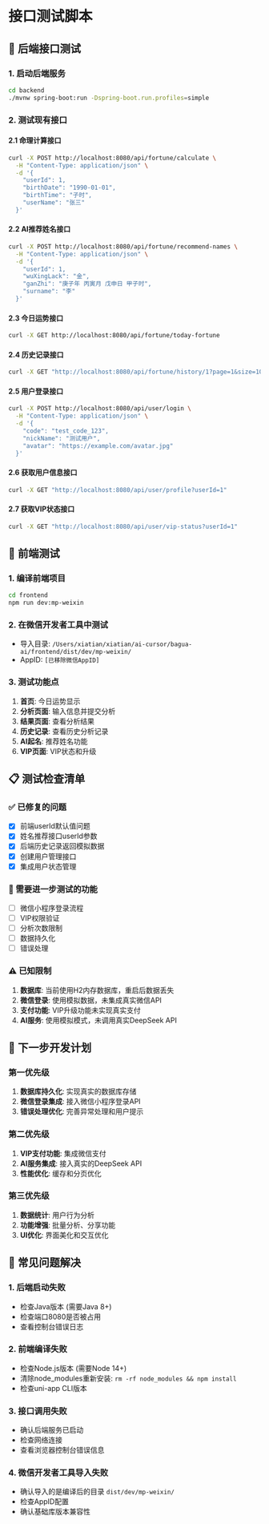 # 接口测试脚本

## 🧪 后端接口测试

### 1. 启动后端服务
```bash
cd backend
./mvnw spring-boot:run -Dspring-boot.run.profiles=simple
```

### 2. 测试现有接口

#### 2.1 命理计算接口
```bash
curl -X POST http://localhost:8080/api/fortune/calculate \
  -H "Content-Type: application/json" \
  -d '{
    "userId": 1,
    "birthDate": "1990-01-01",
    "birthTime": "子时",
    "userName": "张三"
  }'
```

#### 2.2 AI推荐姓名接口
```bash
curl -X POST http://localhost:8080/api/fortune/recommend-names \
  -H "Content-Type: application/json" \
  -d '{
    "userId": 1,
    "wuXingLack": "金",
    "ganZhi": "庚子年 丙寅月 戊申日 甲子时",
    "surname": "李"
  }'
```

#### 2.3 今日运势接口
```bash
curl -X GET http://localhost:8080/api/fortune/today-fortune
```

#### 2.4 历史记录接口
```bash
curl -X GET "http://localhost:8080/api/fortune/history/1?page=1&size=10"
```

#### 2.5 用户登录接口
```bash
curl -X POST http://localhost:8080/api/user/login \
  -H "Content-Type: application/json" \
  -d '{
    "code": "test_code_123",
    "nickName": "测试用户",
    "avatar": "https://example.com/avatar.jpg"
  }'
```

#### 2.6 获取用户信息接口
```bash
curl -X GET "http://localhost:8080/api/user/profile?userId=1"
```

#### 2.7 获取VIP状态接口
```bash
curl -X GET "http://localhost:8080/api/user/vip-status?userId=1"
```

## 🔧 前端测试

### 1. 编译前端项目
```bash
cd frontend
npm run dev:mp-weixin
```

### 2. 在微信开发者工具中测试
- 导入目录: `/Users/xiatian/xiatian/ai-cursor/bagua-ai/frontend/dist/dev/mp-weixin/`
- AppID: `[已移除微信AppID]`

### 3. 测试功能点
1. **首页**: 今日运势显示
2. **分析页面**: 输入信息并提交分析
3. **结果页面**: 查看分析结果
4. **历史记录**: 查看历史分析记录
5. **AI起名**: 推荐姓名功能
6. **VIP页面**: VIP状态和升级

## 📋 测试检查清单

### ✅ 已修复的问题
- [x] 前端userId默认值问题
- [x] 姓名推荐接口userId参数
- [x] 后端历史记录返回模拟数据
- [x] 创建用户管理接口
- [x] 集成用户状态管理

### 🔄 需要进一步测试的功能
- [ ] 微信小程序登录流程
- [ ] VIP权限验证
- [ ] 分析次数限制
- [ ] 数据持久化
- [ ] 错误处理

### ⚠️ 已知限制
1. **数据库**: 当前使用H2内存数据库，重启后数据丢失
2. **微信登录**: 使用模拟数据，未集成真实微信API
3. **支付功能**: VIP升级功能未实现真实支付
4. **AI服务**: 使用模拟模式，未调用真实DeepSeek API

## 🚀 下一步开发计划

### 第一优先级
1. **数据库持久化**: 实现真实的数据库存储
2. **微信登录集成**: 接入微信小程序登录API
3. **错误处理优化**: 完善异常处理和用户提示

### 第二优先级
1. **VIP支付功能**: 集成微信支付
2. **AI服务集成**: 接入真实的DeepSeek API
3. **性能优化**: 缓存和分页优化

### 第三优先级
1. **数据统计**: 用户行为分析
2. **功能增强**: 批量分析、分享功能
3. **UI优化**: 界面美化和交互优化

## 🐛 常见问题解决

### 1. 后端启动失败
- 检查Java版本 (需要Java 8+)
- 检查端口8080是否被占用
- 查看控制台错误日志

### 2. 前端编译失败
- 检查Node.js版本 (需要Node 14+)
- 清除node_modules重新安装: `rm -rf node_modules && npm install`
- 检查uni-app CLI版本

### 3. 接口调用失败
- 确认后端服务已启动
- 检查网络连接
- 查看浏览器控制台错误信息

### 4. 微信开发者工具导入失败
- 确认导入的是编译后的目录 `dist/dev/mp-weixin/`
- 检查AppID配置
- 确认基础库版本兼容性 
